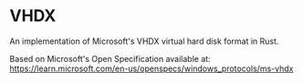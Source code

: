 # VHDX

An implementation of Microsoft's VHDX virtual hard disk format in Rust.

Based on Microsoft's Open Specification available at:
https://learn.microsoft.com/en-us/openspecs/windows_protocols/ms-vhdx